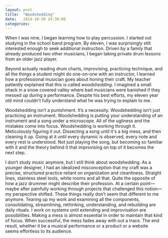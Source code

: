 ```yaml
---
layout: post
title:  "Woodshedding"
date:   2014-10-30 14:30:00
categories:
---
```


When I was nine, I began learning how to play percussion. I started out studying in the school band program. By eleven, I was surprisingly still interested enough to seek additional instruction. Driven by a family that already produced two other musicians, I began taking private drum lessons from an older jazz player. 

Beyond actually reading drum charts, improvising, practicing technique, and all the things a student might do one-on-one with an instructor, I learned how a professional musician goes about honing their craft. My teacher patiently explained that this is called _woodshedding_. I imagined a small shack in a snow covered valley where bad musicians were banished if they messed up during a performance. Despite his best efforts, my eleven year old mind couldn’t fully understand what he was trying to explain to me.

<!--more-->

Woodshedding isn’t a punishment. It’s a necessity. Woodshedding isn’t just practicing an instrument. Woodshedding is putting your understanding of an instrument and a song under a microscope. All of the ugliness and the mistakes come into focus. Woodshedding is working through it. Meticulously figuring it out. Dissecting a song until it's a big mess, and then cleaning it up. Going at it until every dynamic is observed, every note and every rest is understood. Not just playing the song, but becoming so familiar with it and the theory behind it that improvising on top of it becomes the next step.

I don’t study music anymore, but I still think about woodshedding. As a younger designer, I had an idealized misconception that my craft was a precise, structured practice reliant on organization and cleanliness.  Straight lines, stainless steel tools, white rooms and all that. Quite the opposite of how a jazz drummer might describe their profession. At a certain point—maybe after painfully working through projects that challenged this notion—my perspective shifted. These things really don’t seem that different to me anymore. Tearing up my work and examining all the components, consolidating, streamlining, rethinking, understanding, and rebuilding are daily rituals. I work on systems until extending and improvisation are possibilities. Making a mess is almost essential in order to maintain that kind of focus. When successful, the mess fades away with out a trace. The end result, whether it be a musical performance or a product or a website seems effortless to its audience.
